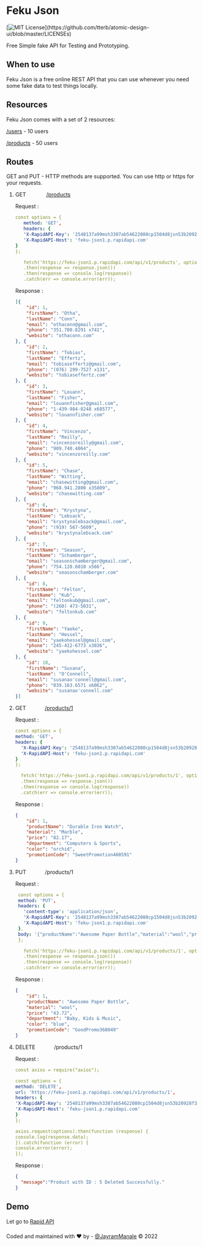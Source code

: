 
# Feku Json

[![MIT License](https://img.shields.io/apm/l/atomic-design-ui.svg?)](https://github.com/tterb/atomic-design-ui/blob/master/LICENSEs)


Free Simple fake API for Testing and Prototyping.

## When to use
Feku Json is a free online REST API that you can use whenever you need some fake data to test things locally.

## Resources
Feku Json comes with a set of 2 resources:

[/users](https://rapidapi.com/jaymanale29/api/feku-json1) - 10 users

[/products](https://rapidapi.com/jaymanale29/api/feku-json1) - 50 users

## Routes
GET and PUT - HTTP methods are supported. You can use http or https for your requests.

1. GET    &emsp;&emsp; &emsp;    [/products](https://fekujson.herokuapp.com/api/v1/products)

    Request :
     ```yaml
     const options = {
        method: 'GET',
        headers: {
        'X-RapidAPI-Key': '2548137a99msh3307ab54622080cp1504d8jsn53b20928f346',
        'X-RapidAPI-Host': 'feku-json1.p.rapidapi.com'
    }
    };
    
        fetch('https://feku-json1.p.rapidapi.com/api/v1/products', options)
        .then(response => response.json())
        .then(response => console.log(response))
        .catch(err => console.error(err));
     ```
    Response :
    ```json
    [{
        "id": 1,
        "firstName": "Otha",
        "lastName": "Conn",
        "email": "othaconn@gmail.com",
        "phone": "351.780.8291 x741",
        "website": "othaconn.com"
    }, {
        "id": 2,
        "firstName": "Tobias",
        "lastName": "Effertz",
        "email": "tobiaseffertz@gmail.com",
        "phone": "(076) 299-7527 x131",
        "website": "tobiaseffertz.com"
    }, {
        "id": 3,
        "firstName": "Louann",
        "lastName": "Fisher",
        "email": "louannfisher@gmail.com",
        "phone": "1-439-984-8248 x68577",
        "website": "louannfisher.com"
    }, {
        "id": 4,
        "firstName": "Vincenzo",
        "lastName": "Reilly",
        "email": "vincenzoreilly@gmail.com",
        "phone": "909.740.4064",
        "website": "vincenzoreilly.com"
    }, {
        "id": 5,
        "firstName": "Chase",
        "lastName": "Witting",
        "email": "chasewitting@gmail.com",
        "phone": "968.941.2800 x35809",
        "website": "chasewitting.com"
    }, {
        "id": 6,
        "firstName": "Krystyna",
        "lastName": "Lebsack",
        "email": "krystynalebsack@gmail.com",
        "phone": "(919) 567-5609",
        "website": "krystynalebsack.com"
    }, {
        "id": 7,
        "firstName": "Season",
        "lastName": "Schamberger",
        "email": "seasonschamberger@gmail.com",
        "phone": "754.128.6010 x566",
        "website": "seasonschamberger.com"
    }, {
        "id": 8,
        "firstName": "Felton",
        "lastName": "Kub",
        "email": "feltonkub@gmail.com",
        "phone": "(260) 473-5031",
        "website": "feltonkub.com"
    }, {
        "id": 9,
        "firstName": "Yaeko",
        "lastName": "Hessel",
        "email": "yaekohessel@gmail.com",
        "phone": "245-412-6773 x3036",
        "website": "yaekohessel.com"
    }, {
        "id": 10,
        "firstName": "Susana",
        "lastName": "O'Connell",
        "email": "susanao'connell@gmail.com",
        "phone": "039.163.6571 x6062",
        "website": "susanao'connell.com"
    }]
    ```

2. GET    &emsp;&emsp;&emsp;    [/products/1](https://fekujson.herokuapp.com/api/v1/products/1)

    Request :
    
     ```yaml
     const options = {
     method: 'GET',
     headers: {
       'X-RapidAPI-Key': '2548137a99msh3307ab54622080cp1504d8jsn53b20928f346',
       'X-RapidAPI-Host': 'feku-json1.p.rapidapi.com'
     }
    };
    
       fetch('https://feku-json1.p.rapidapi.com/api/v1/products/1', options)
       .then(response => response.json())
       .then(response => console.log(response))
       .catch(err => console.error(err));
     ```
    Response :
    
    ```json
    {
        "id": 1,
        "productName": "Durable Iron Watch",
        "material": "Marble",
        "price": "82.17",
        "department": "Computers & Sports",
        "color": "orchid",
        "promotionCode": "SweetPromotion460591"
    }
    ```

3. PUT    &emsp;&emsp;&emsp;     /products/1

    Request :
    ```yaml
     const options = {
     method: 'PUT',
     headers: {
       'content-type': 'application/json',
       'X-RapidAPI-Key': '2548137a99msh3307ab54622080cp1504d8jsn53b20928f346',
       'X-RapidAPI-Host': 'feku-json1.p.rapidapi.com'
     },
     body: '{"productName":"Awesome Paper Bottle","material":"wool","price":"43.72","department":"Baby, Kids & Music","color":"blue","promotionCode":"GoodPromo368049"}'
     };
    
       fetch('https://feku-json1.p.rapidapi.com/api/v1/products/1', options)
       .then(response => response.json())
       .then(response => console.log(response))
       .catch(err => console.error(err));
    ```
    
    Response :
    ```json
    {
        "id": 1,
        "productName": "Awesome Paper Bottle",
        "material": "wool",
        "price": "43.72",
        "department": "Baby, Kids & Music",
        "color": "blue",
        "promotionCode": "GoodPromo368049"
    }
    ```


4. DELETE    &emsp;&emsp;&emsp;     /products/1

      Request :

    ```yaml
   const axios = require("axios");
   
   const options = {
   method: 'DELETE',
   url: 'https://feku-json1.p.rapidapi.com/api/v1/products/1',
   headers: {
   'X-RapidAPI-Key': '2548137a99msh3307ab54622080cp1504d8jsn53b20928f346',
   'X-RapidAPI-Host': 'feku-json1.p.rapidapi.com'
   }
   };
   
   axios.request(options).then(function (response) {
   console.log(response.data);
   }).catch(function (error) {
   console.error(error);
   });
    ```

   Response :

    ```json
    {
      "message":"Product with ID : 5 Deleted Successfully."  
    }
    ```
## Demo

Let go to [Rapid API](https://rapidapi.com/jaymanale29/api/feku-json1/)

###
Coded and maintained with ❤️ by - [@JayramManale](https://www.jayrammanale.com/)
© 2022